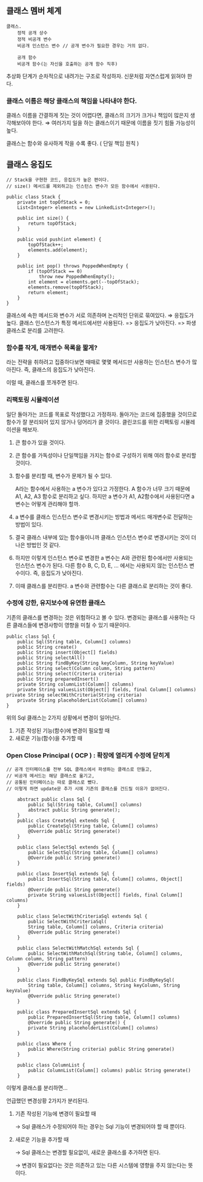 ## 클래스 멤버 체계

    클래스.
    	정적 공개 상수
    	정적 비공개 변수
    	비공개 인스턴스 변수 // 공개 변수가 필요한 경우는 거의 없다.
    
    	공개 함수
    	비공개 함수(는 자신을 호출하는 공개 함수 직후)

추상화 단계가 순차적으로 내려가는 구조로 작성하자. 신문처럼 자연스럽게 읽혀야 한다.

### 클래스 이름은 해당 클래스의 책임을 나타내야 한다.

클래스 이름을 간결하게 짓는 것이 어렵다면, 클래스의 크기가 크거나 책임이 많은지 생각해보아야 한다. ⇒ 여러가지 일을 하는 클래스이기 때문에 이름을 짓기 힘들 가능성이 높다.

클래스는 함수와 유사하게 작을 수록 좋다. ( 단일 책임 원칙 )

## 클래스 응집도

    // Stack을 구현한 코드, 응집도가 높은 편이다.
    // size() 메서드를 제외하고는 인스턴스 변수가 모든 함수에서 사용된다.
    
    public class Stack {
    	private int topOfStack = 0;
    	List<Integer> elements = new LinkedList<Integer>();
    
    	public int size() { 
    		return topOfStack;
    	}
    
    	public void push(int element) { 
    		topOfStack++; 
    		elements.add(element);
    	}
    	
    	public int pop() throws PoppedWhenEmpty { 
    		if (topOfStack == 0)
    			throw new PoppedWhenEmpty();
    		int element = elements.get(--topOfStack); 
    		elements.remove(topOfStack);
    		return element;
    	}
    }

클래스에 속한 메서드와 변수가 서로 의존하며 논리적인 단위로 묶여있다. ⇒ 응집도가 높다.
클래스 인스턴스가 특정 메서드에서만 사용된다.  => 응집도가 낮아진다. => 파생 클래스로 분리를 고려한다.

### 함수를 작게, 매개변수 목록을 짧게?

라는 전략을 취하려고 집중하다보면 때때로 몇몇 메서드만 사용하는 인스턴스 변수가 많아진다. 즉, 클래스의 응집도가 낮아진다. 

이럴 때, 클래스를 쪼개주면 된다.

### 리팩토링 시뮬레이션

일단 돌아가는 코드를 목표로 작성했다고 가정하자. 
돌아가는 코드에 집중했을 것이므로 함수가 잘 분리되어 있지 않거나 덩어리가 클 것이다.
클린코드를 위한 리팩토링 시뮬레이션을 해보자.

1. 큰 함수가 있을 것이다. 
2. 큰 함수를 가독성이나 단일책임을 가지는 함수로 구성하기 위해 여러 함수로 분리할 것이다. 
3. 함수를 분리할 때, 변수가 문제가 될 수 있다. 

    A라는 함수에서 사용하는 a 변수가 있다고 가정한다. A 함수가 너무 크기 때문에 A1, A2, A3 함수로 분리하고 싶다. 하지만 a 변수가 A1, A2함수에서 사용된다면 a 변수는 어떻게 관리해야 할까.

4. a 변수를 클래스 인스턴스 변수로 변경시키는 방법과 메서드 매개변수로 전달하는 방법이 있다.
5. 결국 클래스 내부에 있는 함수들이니까 클래스 인스턴스 변수로 변경시키는 것이 더 나은 방법인 것 같다.
6. 하지만 이렇게 인스턴스 변수로 변경한 a 변수는 A와 관련된 함수에서만 사용되는 인스턴스 변수가 된다. 다른 함수 B, C, D, E, ... 에서는 사용되지 않는 인스턴스 변수이다. 즉, 응집도가 낮아진다.
7. 이때 클래스를 분리한다. a 변수와 관련함수는 다른 클래스로 분리하는 것이 좋다. 

### 수정에 강한, 유지보수에 유연한 클래스

기존의 클래스를 변경하는 것은 위험하다고 볼 수 있다. 변경되는 클래스를 사용하는 다른 클래스들에 변경사항이 영향을 미칠 수 있기 때문이다. 

    public class Sql {
    	public Sql(String table, Column[] columns)
    	public String create()
    	public String insert(Object[] fields)
    	public String selectAll()
    	public String findByKey(String keyColumn, String keyValue)
    	public String select(Column column, String pattern)
    	public String select(Criteria criteria)
    	public String preparedInsert()
    	private String columnList(Column[] columns)
    	private String valuesList(Object[] fields, final Column[] columns) private String selectWithCriteria(String criteria)
    	private String placeholderList(Column[] columns)
    }

위의 Sql 클래스는 2가지 상황에서 변경이 일어난다.

1. 기존 작성된 기능(함수)에 변경이 필요할 때
2. 새로운 기능(함수)을 추가할 때

### Open Close Principal ( OCP ) :  확장에 열리게 수정에 닫히게

    // 공개 인터페이스를 전부 SQL 클래스에서 파생하는 클래스로 만들고, 
    // 비공개 메서드는 해당 클래스로 옮기고,
    // 공통된 인터페이스는 따로 클래스로 뺐다.
    // 이렇게 하면 update문 추가 시에 기존의 클래스를 건드릴 이유가 없어진다.
    
    	abstract public class Sql {
    		public Sql(String table, Column[] columns) 
    		abstract public String generate();
    	}
    	public class CreateSql extends Sql {
    		public CreateSql(String table, Column[] columns) 
    		@Override public String generate()
    	}
    	
    	public class SelectSql extends Sql {
    		public SelectSql(String table, Column[] columns) 
    		@Override public String generate()
    	}
    	
    	public class InsertSql extends Sql {
    		public InsertSql(String table, Column[] columns, Object[] fields) 
    		@Override public String generate()
    		private String valuesList(Object[] fields, final Column[] columns)
    	}
    	
    	public class SelectWithCriteriaSql extends Sql { 
    		public SelectWithCriteriaSql(
    		String table, Column[] columns, Criteria criteria) 
    		@Override public String generate()
    	}
    	
    	public class SelectWithMatchSql extends Sql { 
    		public SelectWithMatchSql(String table, Column[] columns, Column column, String pattern) 
    		@Override public String generate()
    	}
    	
    	public class FindByKeySql extends Sql public FindByKeySql(
    		String table, Column[] columns, String keyColumn, String keyValue) 
    		@Override public String generate()
    	}
    	
    	public class PreparedInsertSql extends Sql {
    		public PreparedInsertSql(String table, Column[] columns) 
    		@Override public String generate() {
    		private String placeholderList(Column[] columns)
    	}
    	
    	public class Where {
    		public Where(String criteria) public String generate()
    	}
    	
    	public class ColumnList {
    		public ColumnList(Column[] columns) public String generate()
    	}

이렇게 클래스를 분리하면...

언급했던 변경상황 2가지가 분리된다.

1. 기존 작성된 기능에 변경이 필요할 때

    → Sql 클래스가 수정되어야 하는 경우는 Sql 기능이 변경되어야 할 때 뿐이다.

2. 새로운 기능을 추가할 때

    → Sql 클래스는 변경할 필요없이, 새로운 클래스를 추가하면 된다.

    → 변경이 필요없다는 것은 의존하고 있는 다른 시스템에 영향을 주지 않는다는 뜻이다.

